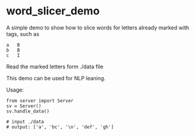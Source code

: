 word_slicer_demo
================

A simple demo to show how to slice words for letters already marked with tags, such as

    a   B
    b   B
    c   I

Read the marked letters form ./data file

This demo can be used for NLP leaning.

Usage:

    from server import Server
    sv = Server()
    sv.handle_data()

    # input ./data
    # output: ['a', 'bc', '\n', 'def', 'gh']
